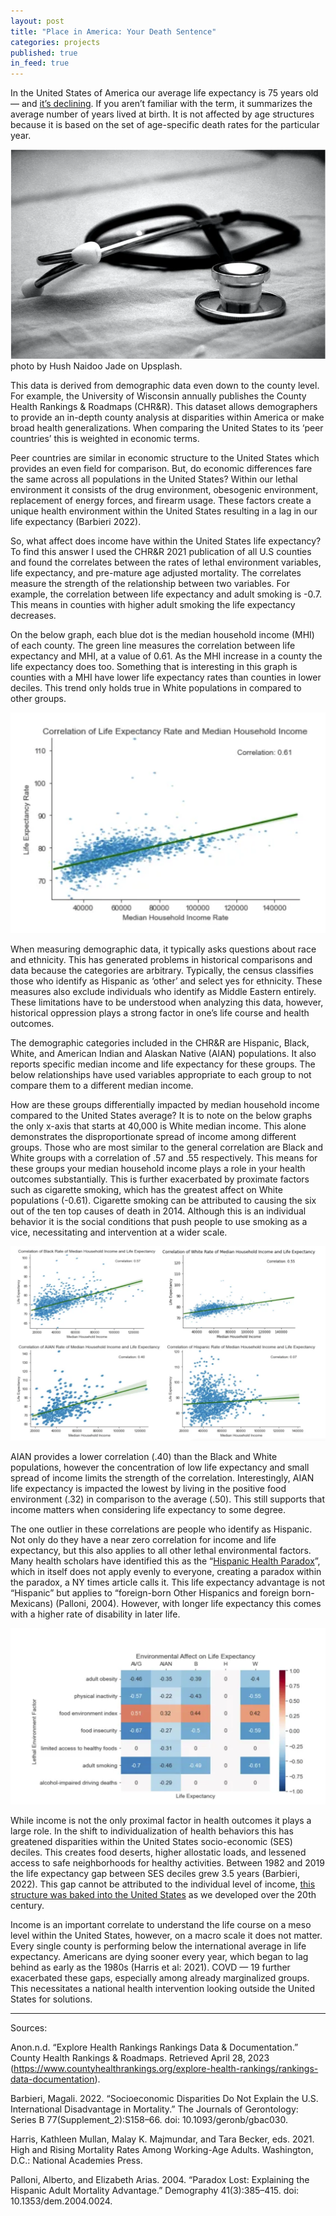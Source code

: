 ```yaml
---
layout: post
title: "Place in America: Your Death Sentence"
categories: projects
published: true
in_feed: true
---
```


In the United States of America our average life expectancy is 75 years old — and [it’s declining]("https://www.npr.org/sections/health-shots/2022/12/22/1144864971/american-life-expectancy-is-now-at-its-lowest-in-nearly-two-decades"). If you aren’t familiar with the term, it summarizes the average number of years lived at birth. It is not affected by age structures because it is based on the set of age-specific death rates for the particular year.

 <section>
	<div class="box alt">
		<div class="row gtr-50 gtr-uniform">
			<div class="col-12"><span class="image fit"><img src="/assets/images/stethescope.png" alt="Decorative black and white image of a stethescope"  /></span> 
        <figcaption>photo by Hush Naidoo Jade on Upsplash.</figcaption>
			</div>
		</div>
	</div>
</section>

This data is derived from demographic data even down to the county level. For example, the University of Wisconsin annually publishes the County Health Rankings & Roadmaps (CHR&R). This dataset allows demographers to provide an in-depth county analysis at disparities within America or make broad health generalizations. When comparing the United States to its ‘peer countries’ this is weighted in economic terms.

Peer countries are similar in economic structure to the United States which provides an even field for comparison. But, do economic differences fare the same across all populations in the United States? Within our lethal environment it consists of the drug environment, obesogenic environment, replacement of energy forces, and firearm usage. These factors create a unique health environment within the United States resulting in a lag in our life expectancy (Barbieri 2022).

So, what affect does income have within the United States life expectancy? To find this answer I used the CHR&R 2021 publication of all U.S counties and found the correlates between the rates of lethal environment variables, life expectancy, and pre-mature age adjusted mortality. The correlates measure the strength of the relationship between two variables. For example, the correlation between life expectancy and adult smoking is -0.7. This means in counties with higher adult smoking the life expectancy decreases.

On the below graph, each blue dot is the median household income (MHI) of each county. The green line measures the correlation between life expectancy and MHI, at a value of 0.61. As the MHI increase in a county the life expectancy does too. Something that is interesting in this graph is counties with a MHI have lower life expectancy rates than counties in lower deciles. This trend only holds true in White populations in compared to other groups.

<section>
	<div class="box alt">
		<div class="row gtr-50 gtr-uniform">
			<div class="col-12"><span class="image fit"><img src="/assets/images/life_exp.png" alt="A scatterplot showing the correlation of life expectancy rate and median household income. The x axis ranges between 40,000 dollars and 140,000 dollars. The majority of the plots are in between 40,000 and 100,000 with a life expectancy between 65-80 years old. The correlation between life expectancy rate and median household income is 0.61."/></span></div>
		</div>
	</div>
</section>

When measuring demographic data, it typically asks questions about race and ethnicity. This has generated problems in historical comparisons and data because the categories are arbitrary. Typically, the census classifies those who identify as Hispanic as ‘other’ and select yes for ethnicity. These measures also exclude individuals who identify as Middle Eastern entirely. These limitations have to be understood when analyzing this data, however, historical oppression plays a strong factor in one’s life course and health outcomes.

The demographic categories included in the CHR&R are Hispanic, Black, White, and American Indian and Alaskan Native (AIAN) populations. It also reports specific median income and life expectancy for these groups. The below relationships have used variables appropriate to each group to not compare them to a different median income.

How are these groups differentially impacted by median household income compared to the United States average? It is to note on the below graphs the only x-axis that starts at 40,000 is White median income. This alone demonstrates the disproportionate spread of income among different groups. Those who are most similar to the general correlation are Black and White groups with a correlation of .57 and .55 respectively. This means for these groups your median household income plays a role in your health outcomes substantially. This is further exacerbated by proximate factors such as cigarette smoking, which has the greatest affect on White populations (-0.61). Cigarette smoking can be attributed to causing the six out of the ten top causes of death in 2014. Although this is an individual behavior it is the social conditions that push people to use smoking as a vice, necessitating and intervention at a wider scale.

<section>
	<div class="box alt">
		<div class="row gtr-50 gtr-uniform">
			<div class="col-12"><span class="image fit"><img src="/assets/images/census_exp.png" alt="A correlation similar to above, but split up by self-identified racial categories of Black, White, AIAN, and Hispanic. All families have a similar skew with lesser median household income and life expectancy. The correlations for Black, White, AIAN families are all significant at 0.57, 0.55, and 0.40 respectively. For Hispanic families, the lowest median income is at 20,000 dollars and ends at 100,000. The correlation for Hispanic life expectancy is only 0.07." /></span></div>
			</div>
	</div>
	</section>

AIAN provides a lower correlation (.40) than the Black and White populations, however the concentration of low life expectancy and small spread of income limits the strength of the correlation. Interestingly, AIAN life expectancy is impacted the lowest by living in the positive food environment (.32) in comparison to the average (.50). This still supports that income matters when considering life expectancy to some degree.

The one outlier in these correlations are people who identify as Hispanic. Not only do they have a near zero correlation for income and life expectancy, but this also applies to all other lethal environmental factors. Many health scholars have identified this as the “[Hispanic Health Paradox]("https://www.nytimes.com/2020/06/27/opinion/sunday/hispanic-americans.html#:~:text=It's%20a%20paradox%20because%20the,and%2074.9%20years%20for%20blacks.")”, which in itself does not apply evenly to everyone, creating a paradox within the paradox, a NY times article calls it. This life expectancy advantage is not “Hispanic” but applies to “foreign-born Other Hispanics and foreign born- Mexicans) (Palloni, 2004). However, with longer life expectancy this comes with a higher rate of disability in later life.

<section>
	<div class="box alt">
		<div class="row gtr-50 gtr-uniform">
			<div class="col-12"><span class="image fit"><img src="/assets/images/env_heat.png" alt="A correlation of different environmental factors for different raciaal groups. There is different colors depending on if it positively or negatively correlated. The food environment has the strongest impact on all races. For all environmental impacts, Hispanic individuals encountered no correlations for environmental impacts. Additionally, only AIAN are impacted by limited access to healthy foods and alcohlol-impaired driving deaths." /></span></div>	
		</div>
	</div>
	</section>

While income is not the only proximal factor in health outcomes it plays a large role. In the shift to individualization of health behaviors this has greatened disparities within the United States socio-economic (SES) deciles. This creates food deserts, higher allostatic loads, and lessened access to safe neighborhoods for healthy activities. Between 1982 and 2019 the life expectancy gap between SES deciles grew 3.5 years (Barbieri, 2022). This gap cannot be attributed to the individual level of income, [this structure was baked into the United States]("https://wagner.nyu.edu/impact/research/publications/stuck-place-urban-neighborhoods-and-end-progress-toward-racial") as we developed over the 20th century.

Income is an important correlate to understand the life course on a meso level within the United States, however, on a macro scale it does not matter. Every single county is performing below the international average in life expectancy. Americans are dying sooner every year, which began to lag behind as early as the 1980s (Harris et al: 2021). COVD — 19 further exacerbated these gaps, especially among already marginalized groups. This necessitates a national health intervention looking outside the United States for solutions.

---
Sources:

Anon.n.d. “Explore Health Rankings Rankings Data & Documentation.” County Health Rankings & Roadmaps. Retrieved April 28, 2023 (https://www.countyhealthrankings.org/explore-health-rankings/rankings-data-documentation).

Barbieri, Magali. 2022. “Socioeconomic Disparities Do Not Explain the U.S. International Disadvantage in Mortality.” The Journals of Gerontology: Series B 77(Supplement_2):S158–66. doi: 10.1093/geronb/gbac030.

Harris, Kathleen Mullan, Malay K. Majmundar, and Tara Becker, eds. 2021. High and Rising Mortality Rates Among Working-Age Adults. Washington, D.C.: National Academies Press.

Palloni, Alberto, and Elizabeth Arias. 2004. “Paradox Lost: Explaining the Hispanic Adult Mortality Advantage.” Demography 41(3):385–415. doi: 10.1353/dem.2004.0024.
